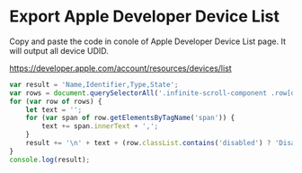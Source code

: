 # Export Apple Developer Device List

Copy and paste the code in conole of Apple Developer Device List page. It will output all device UDID.

https://developer.apple.com/account/resources/devices/list

```javascript
var result = 'Name,Identifier,Type,State';
var rows = document.querySelectorAll('.infinite-scroll-component .row[data-platform="IOS"]');
for (var row of rows) {
	let text = '';
	for (var span of row.getElementsByTagName('span')) {
		text += span.innerText + ',';
	}
	result += '\n' + text + (row.classList.contains('disabled') ? 'Disable' : 'Active');
}
console.log(result);
```
